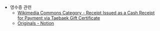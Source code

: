 * 영수증 관련
  * [Wikimedia Commons Category - Receipt Issued as a Cash Receipt for Payment via Taebaek Gift Certificate](https://commons.wikimedia.org/wiki/Category:Receipt_Issued_as_a_Cash_Receipt_for_Payment_via_Taebaek_Gift_Certificate)
  * [Originals - Notion](https://www.notion.so/choikwangmo/receipt-284e866efd4580729aefcbafd36e4f1b?source=copy_link)
